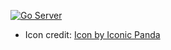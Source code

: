 [![Go Server](https://github.com/pyprism/Device-Chronicle/actions/workflows/go.yaml/badge.svg)](https://github.com/pyprism/Device-Chronicle/actions/workflows/go.yaml)

- Icon credit: [Icon by Iconic Panda](https://www.freepik.com/icon/torah_11288355)